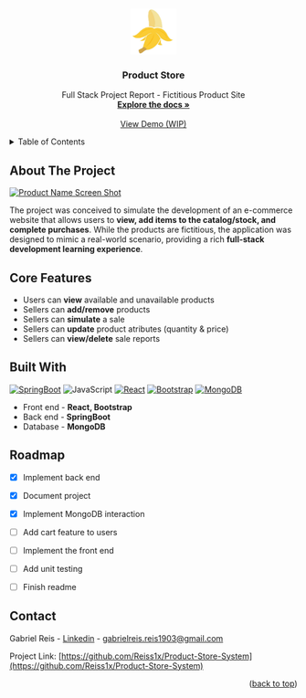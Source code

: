 <!-- Improved compatibility of back to top link: See: https://github.com/othneildrew/Best-README-Template/pull/73 -->
<a name="readme-top"></a>
<!--
*** Thanks for checking out the Best-README-Template. If you have a suggestion
*** that would make this better, please fork the repo and create a pull request
*** or simply open an issue with the tag "enhancement".
*** Don't forget to give the project a star!
*** Thanks again! Now go create something AMAZING! :D
-->



<!-- PROJECT SHIELDS -->
<!--
*** I'm using markdown "reference style" links for readability.
*** Reference links are enclosed in brackets [ ] instead of parentheses ( ).
*** See the bottom of this document for the declaration of the reference variables
*** for contributors-url, forks-url, etc. This is an optional, concise syntax you may use.
*** https://www.markdownguide.org/basic-syntax/#reference-style-links
-->



<!-- PROJECT LOGO -->
<br />
<div align="center">
  <a href="https://github.com/Reiss1x/Product-Store-System">
    <img src="src/logo.jpg" alt="Logo" width="80" height="80">
  </a>

<h3 align="center">Product Store</h3>

  <p align="center">
      Full Stack Project Report - Fictitious Product Site
    <br />
    <a href="https://github.com/Reiss1x/Product-Store-System"><strong>Explore the docs »</strong></a>
    <br />
    <br />
    <a href="https://github.com/Reiss1x/Product-Store-System">View Demo (WIP)</a>
  </p>
</div>



<!-- TABLE OF CONTENTS -->
<details>
  <summary>Table of Contents</summary>
  <ol>
    <li><a href="#about-the-project">About The Project</a></li>
    <li><a href="#core-features">Core Features</a></li>
    <li><a href="#built-with">Built With</a></li>
    <li><a href="#contact">Contact</a></li>
    <li><a href="#roadmap">Roadmap</a></li>
  </ol>
</details>



<!-- ABOUT THE PROJECT -->
## About The Project

[![Product Name Screen Shot][product-screenshot]](https://example.com)

The project was conceived to simulate the development of an e-commerce website that allows users to <strong>view, add items to the catalog/stock, and complete purchases</strong>. While the products are fictitious, the application was designed to mimic a real-world scenario, providing a rich <strong>full-stack development learning experience</strong>.

<!-- CORE FEATURES -->
## Core Features

<ul>
  <li>Users can <strong>view</strong> available and unavailable products</li>
  <li>Sellers can <strong>add/remove</strong> products</li>
  <li>Sellers can  <strong>simulate</strong> a sale </li>
  <li>Sellers can <strong>update</strong> product atributes (quantity & price)</li>
  <li>Sellers can <strong>view/delete</strong> sale reports</li>
</ul>

## Built With


 [![SpringBoot][SpringBoot]][Spring-url]
 ![JavaScript]
 [![React][React.js]][React-url]
 [![Bootstrap][Bootstrap.com]][Bootstrap-url]
 [![MongoDB][MongoDB]][MongoDB-url]

 - Front end - **React, Bootstrap**
 - Back end - **SpringBoot**
 - Database - **MongoDB**
  


<!-- ROADMAP -->
## Roadmap
- [x] Implement back end
- [x] Document project
- [x] Implement MongoDB interaction
- [ ] Add cart feature to users
- [ ] Implement the front end
- [ ] Add unit testing
- [ ] Finish readme


<!-- CONTACT -->
## Contact

Gabriel Reis - [Linkedin](https://www.linkedin.com/in/devgabrielreis/) - gabrielreis.reis1903@gmail.com

Project Link: [https://github.com/Reiss1x/Product-Store-System](https://github.com/Reiss1x/Product-Store-System)

<p align="right">(<a href="#readme-top">back to top</a>)</p>


<!-- MARKDOWN LINKS & IMAGES -->
<!-- https://www.markdownguide.org/basic-syntax/#reference-style-links -->
[linkedin-shield]: https://img.shields.io/badge/-LinkedIn-black.svg?style=for-the-badge&logo=linkedin&colorB=555
[linkedin-url]: https://www.linkedin.com/in/devgabrielreis/
[product-screenshot]: images/screenshot.png
[React.js]: https://img.shields.io/badge/React-20232A?style=for-the-badge&logo=react&logoColor=61DAFB
[React-url]: https://reactjs.org/
[Node.js]: https://img.shields.io/badge/Node.js-43853D?style=for-the-badge&logo=node.js&logoColor=white
[Node-url]: https://nodejs.org/
[Bootstrap.com]: https://img.shields.io/badge/Bootstrap-563D7C?style=for-the-badge&logo=bootstrap&logoColor=white
[Bootstrap-url]: https://getbootstrap.com
[JavaScript]: https://img.shields.io/badge/JavaScript-323330?style=for-the-badge&logo=javascript&logoColor=F7DF1E 
[MongoDB]: https://img.shields.io/badge/MongoDB-4EA94B?style=for-the-badge&logo=mongodb&logoColor=white
[MongoDB-url]: https://www.mongodb.com/
[Springboot]: https://img.shields.io/badge/Spring-6DB33F?style=for-the-badge&logo=spring&logoColor=white
[Spring-url]: https://spring.io/projects/spring-boot




